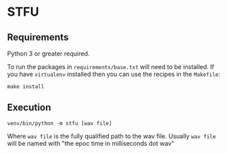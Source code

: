 # STFU

## Requirements

Python 3 or greater required.

To run the packages in `requirements/base.txt` will need to be installed. If
you have `virtualenv` installed then you can use the recipes in the `Makefile`:

    make install


## Execution

    venv/bin/python -m stfu [wav file]

Where `wav file` is the fully qualified path to the wav file. Usually `wav
file` will be named with "the epoc time in milliseconds dot wav"
